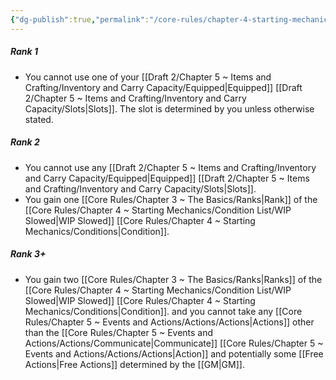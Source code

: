 ```yaml
---
{"dg-publish":true,"permalink":"/core-rules/chapter-4-starting-mechanics/condition-list/wip-restrained/"}
---
```


##### Rank 1
- You cannot use one of your [[Draft 2/Chapter 5 ~ Items and Crafting/Inventory and Carry Capacity/Equipped\|Equipped]] [[Draft 2/Chapter 5 ~ Items and Crafting/Inventory and Carry Capacity/Slots\|Slots]]. The slot is determined by you unless otherwise stated.
##### Rank 2
- You cannot use any [[Draft 2/Chapter 5 ~ Items and Crafting/Inventory and Carry Capacity/Equipped\|Equipped]] [[Draft 2/Chapter 5 ~ Items and Crafting/Inventory and Carry Capacity/Slots\|Slots]].
- You gain one [[Core Rules/Chapter 3 ~ The Basics/Ranks\|Rank]] of the [[Core Rules/Chapter 4 ~ Starting Mechanics/Condition List/WIP Slowed\|WIP Slowed]] [[Core Rules/Chapter 4 ~ Starting Mechanics/Conditions\|Condition]].
##### Rank 3+
- You gain two [[Core Rules/Chapter 3 ~ The Basics/Ranks\|Ranks]] of the [[Core Rules/Chapter 4 ~ Starting Mechanics/Condition List/WIP Slowed\|WIP Slowed]] [[Core Rules/Chapter 4 ~ Starting Mechanics/Conditions\|Condition]]. and you cannot take any [[Core Rules/Chapter 5 ~ Events and Actions/Actions/Actions\|Actions]] other than the [[Core Rules/Chapter 5 ~ Events and Actions/Actions/Communicate\|Communicate]] [[Core Rules/Chapter 5 ~ Events and Actions/Actions/Actions\|Action]] and potentially some [[Free Actions\|Free Actions]] determined by the [[GM\|GM]].